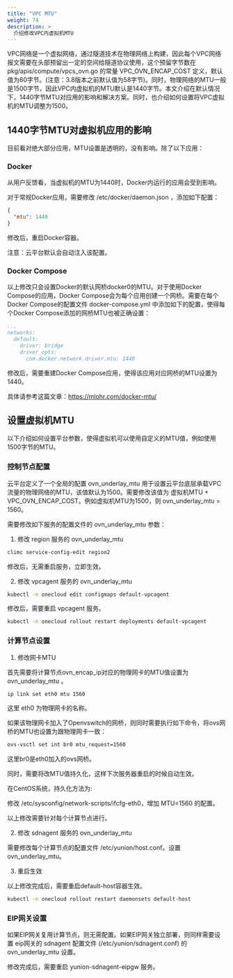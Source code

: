 ```yaml
---
title: "VPC MTU"
weight: 74
description: >
  介绍修改VPC内虚拟机MTU
---
```


VPC网络是一个虚拟网络，通过隧道技术在物理网络上构建，因此每个VPC网络报文需要在头部预留出一定的空间给隧道协议使用，这个预留字节数在 pkg/apis/compute/vpcs_ovn.go 的常量 VPC_OVN_ENCAP_COST 定义，默认值为60字节。(注意：3.8版本之前默认值为58字节)。同时，物理网络的MTU一般是1500字节，因此VPC内虚拟机的MTU默认是1440字节。本文介绍在默认情况下，1440字节MTU对应用的影响和解决方案。同时，也介绍如何设置将VPC虚拟机的MTU调整为1500。

## 1440字节MTU对虚拟机应用的影响

目前看对绝大部分应用，MTU设置是透明的，没有影响。除了以下应用：

### Docker

从用户反馈看，当虚拟机的MTU为1440时，Docker内运行的应用会受到影响。

对于常规Docker应用，需要修改 /etc/docker/daemon.json ，添加如下配置：

```json
{
  "mtu": 1440
}
```

修改后，重启Docker容器。

注意：云平台默认会自动注入该配置。

### Docker Compose

以上修改只会设置Docker的默认网桥docker0的MTU。对于使用Docker Compose的应用，Docker Compose会为每个应用创建一个网桥。需要在每个Docker Compose的配置文件 docker-compose.yml 中添加如下的配置，使得每个Docker Compose添加的网桥MTU也被正确设置：

```yaml
...
networks: 
  default:
    driver: bridge
    driver_opts:
      com.docker.network.driver.mtu: 1440
```
修改后，需要重建Docker Compose应用，使得该应用对应网桥的MTU设置为1440。

具体请参考这篇文章：https://mlohr.com/docker-mtu/

## 设置虚拟机MTU

以下介绍如何设置平台参数，使得虚拟机可以使用自定义的MTU值，例如使用1500字节的MTU。

### 控制节点配置

云平台定义了一个全局的配置 ovn_underlay_mtu 用于设置云平台底层承载VPC流量的物理网络的MTU，该值默认为1500。需要修改该值为 虚拟机MTU + VPC_OVN_ENCAP_COST。例如虚拟机MTU为1500，则 ovn_underlay_mtu = 1560。

需要修改如下服务的配置文件的 ovn_underlay_mtu 参数：

1. 修改 region 服务的 ovn_underlay_mtu

```bash
climc service-config-edit region2
```

修改后，无需重启服务，立即生效。

2. 修改 vpcagent 服务的 ovn_underlay_mtu

```bash
kubectl -n onecloud edit configmaps default-vpcagent
```

修改后，需要重启 vpcagent 服务。

```bash
kubectl -n onecloud rollout restart deployments default-vpcagent
```

### 计算节点设置

1. 修改网卡MTU

首先需要将计算节点ovn_encap_ip对应的物理网卡的MTU值设置为 ovn_underlay_mtu 。

```bash
ip link set eth0 mtu 1560 
```

这里 eth0 为物理网卡的名称。

如果该物理网卡加入了Openvswitch的网桥，则同时需要执行如下命令，将ovs网桥的MTU也设置为跟物理网卡一致：

```bash
ovs-vsctl set int br0 mtu_request=1560
```

这里br0是eth0加入的ovs网桥。

同时，需要将改MTU值持久化，这样下次服务器重启的时候自动生效。

在CentOS系统，持久化方法为:

修改 /etc/sysconfig/network-scripts/ifcfg-eth0，增加 MTU=1560 的配置。

以上修改需要针对每个计算节点进行。

2. 修改 sdnagent 服务的 ovn_underlay_mtu

需要修改每个计算节点的配置文件 /etc/yunion/host.conf。设置 ovn_underlay_mtu。

3. 重启生效

以上修改完成后，需要重启default-host容器生效。

```bash
kubectl -n onecloud rollout restart daemonsets default-host
```

### EIP网关设置

如果EIP网关复用计算节点，则无需配置。如果EIP网关独立部署，则同样需要设置 eip网关的 sdnagent 配置文件 (/etc/yunion/sdnagent.conf) 的 ovn_underlay_mtu 设置。

修改完成后，需要重启 yunion-sdnagent-eipgw 服务。
